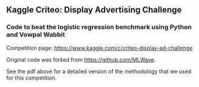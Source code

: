 ## Kaggle Criteo: Display Advertising Challenge

### Code to beat the logistic regression benchmark using Python and Vowpal Wabbit

Competition page: https://www.kaggle.com/c/criteo-display-ad-challenge

Original code was forked from https://github.com/MLWave.

See the pdf above for a detailed version of the methodology that we used for this competition.

